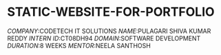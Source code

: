 # STATIC-WEBSITE-FOR-PORTFOLIO #
*COMPANY*:CODETECH IT SOLUTIONS
*NAME*:PULAGARI SHIVA KUMAR REDDY
*INTERN ID*:CT08DH94
*DOMAIN*:SOFTWARE DEVELOPMENT
*DURATION*:8 WEEKS
*MENTOR*:NEELA SANTHOSH
##
